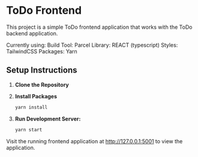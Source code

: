 # ToDo Frontend

This project is a simple ToDo frontend application that works with the ToDo backend application.

Currently using:
    Build Tool: Parcel
    Library: REACT (typescript)
    Styles: TailwindCSS
    Packages: Yarn

## Setup Instructions

1. **Clone the Repository**


2. **Install Packages**

   ```bash
   yarn install
   ```

4. **Run Development Server:**

   ```bash
   yarn start
   ```

Visit the running frontend application at http://127.0.0.1:5001 to view the application.
